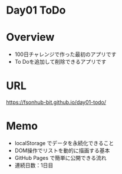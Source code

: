 # Day01 ToDo

# Overview
- 100日チャレンジで作った最初のアプリです
- To Doを追加して削除できるアプリです

# URL
https://fsonhub-bit.github.io/day01-todo/

# Memo
- localStorage でデータを永続化できること
- DOM操作でリストを動的に描画する基本
- GitHub Pages で簡単に公開できる流れ
- 連続日数：1日目